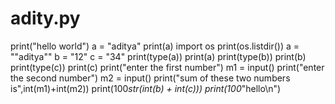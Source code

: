 # adity.py
print("hello world")
a = "aditya"
print(a)
import os
print(os.listdir())
a = "\"aditya\""
b = "12"
c = "34"
print(type(a))
print(a)
print(type(b))
print(b)
print(type(c))
print(c)
print("enter the first number")
m1 = input()
print("enter the second number")
m2 = input()
print("sum of these two numbers is",int(m1)+int(m2))
print(100*str(int(b) + int(c)))
print(100*"hello\n")
